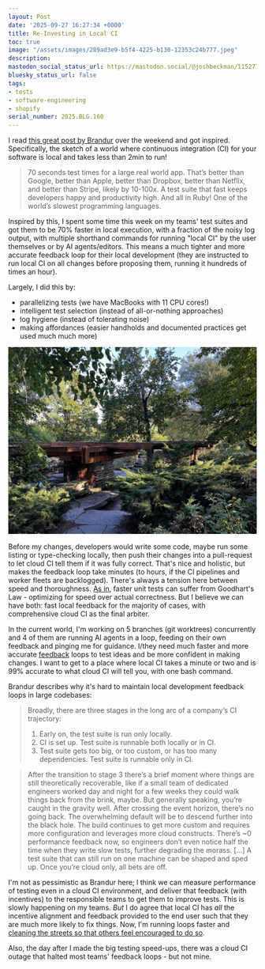 ```yaml
---
layout: Post
date: '2025-09-27 16:27:34 +0000'
title: Re-Investing in Local CI
toc: true
image: "/assets/images/289ad3e9-b5f4-4225-b130-12353c24b777.jpeg"
description:
mastodon_social_status_url: https://mastodon.social/@joshbeckman/115277469899556985
bluesky_status_url: false
tags:
- tests
- software-engineering
- shopify
serial_number: 2025.BLG.160
---
```

I read [this great post by Brandur](https://brandur.org/nanoglyphs/043-rails-world-2025) over the weekend and got inspired. Specifically, the sketch of a world where continuous integration (CI) for your software is local and takes less than 2min to run!

> 70 seconds test times for a large real world app. That’s better than Google, better than Apple, better than Dropbox, better than Netflix, and better than Stripe, likely by 10-100x. A test suite that fast keeps developers happy and productivity high. And all in Ruby! One of the world’s slowest programming languages.

Inspired by this, I spent some time this week on my teams' test suites and got them to be 70% faster in local execution, with a fraction of the noisy log output, with multiple shorthand commands for running "local CI" by the user themselves or by AI agents/editors. This means a much tighter and more accurate feedback loop for their local development (they are instructed to run local CI on all changes before proposing them, running it hundreds of times an hour). 

Largely, I did this by:
- parallelizing tests (we have MacBooks with 11 CPU cores!)
- intelligent test selection (instead of all-or-nothing approaches)
- log hygiene (instead of tolerating noise)
- making affordances (easier handholds and documented practices get used much much more)

![Caldwell Lily Pool in Chicago](/assets/images/289ad3e9-b5f4-4225-b130-12353c24b777.jpeg)

Before my changes, developers would write some code, maybe run some listing or type-checking locally, then push their changes into a pull-request to let cloud CI tell them if it was fully correct. That's nice and holistic, but makes the feedback loop take minutes (to hours, if the CI pipelines and worker fleets are backlogged). There's always a tension here between speed and thoroughness. [As in](https://www.joshbeckman.org/notes/563106559), faster unit tests can suffer from Goodhart's Law - optimizing for speed over actual correctness. But I believe we can have both: fast local feedback for the majority of cases, with comprehensive cloud CI as the final arbiter.

In the current world, I'm working on 5 branches (git worktrees) concurrently and 4 of them are running AI agents in a loop, feeding on their own feedback and pinging me for guidance. I/they need much faster and more accurate [feedback](https://www.joshbeckman.org/blog/practicing/feedforward-tolerance-feedback-improving-interfaces-for-llm-agents) loops to test ideas and be more confident in making changes. I want to get to a place where local CI takes a minute or two and is 99% accurate to what cloud CI will tell you, with one bash command.

Brandur describes why it's hard to maintain local development feedback loops in large codebases:

> Broadly, there are three stages in the long arc of a company’s CI trajectory:
> 1. Early on, the test suite is run only locally.
> 2. CI is set up. Test suite is runnable both locally or in CI.
> 3. Test suite gets too big, or too custom, or has too many dependencies. Test suite is runnable only in CI.

> After the transition to stage 3 there’s a brief moment where things are still theoretically recoverable, like if a small team of dedicated engineers worked day and night for a few weeks they could walk things back from the brink, maybe. But generally speaking, you’re caught in the gravity well. After crossing the event horizon, there’s no going back. The overwhelming default will be to descend further into the black hole. The build continues to get more custom and requires more configuration and leverages more cloud constructs. There’s ~0 performance feedback now, so engineers don’t even notice half the time when they write slow tests, further degrading the morass. [...] A test suite that can still run on one machine can be shaped and sped up. Once you’re cloud only, all bets are off.

I'm not as pessimistic as Brandur here; I think we can measure performance of testing even in a cloud CI environment, and deliver that feedback (with incentives) to the responsible teams to get them to improve tests. This is slowly happening on my teams. _But_ I do agree that local CI has _all_ the incentive alignment and feedback provided to the end user such that they are much more likely to fix things. Now, I'm running loops faster and [cleaning the streets so that others feel encouraged to do so](https://www.joshbeckman.org/notes/535683127).

Also, the day after I made the big testing speed-ups, there was a cloud CI outage that halted most teams' feedback loops - but not mine.
